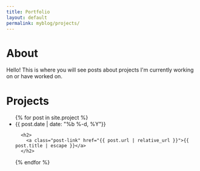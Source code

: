 ```yaml
---
title: Portfolio
layout: default
permalink: myblog/projects/
---
```

# About

Hello! This is where you will see posts about projects I'm currently working on or have worked on.

# Projects

<ul class="post-list">
  {% for post in site.project %}
    <li>
      <span class="post-meta">{{ post.date | date: "%b %-d, %Y"}}</span>

      <h2>
        <a class="post-link" href="{{ post.url | relative_url }}">{{ post.title | escape }}</a>
      </h2>
  {% endfor %}
</ul>
